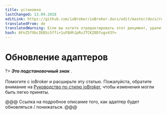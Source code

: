 ```yaml
---
title: установка
lastChanged: 13.09.2018
editLink: https://github.com/ioBroker/ioBroker.docs/edit/master/docs/ru/install/updateadapter.md
translatedFrom: de
translatedWarning: Если вы хотите отредактировать этот документ, удалите поле «translationFrom», в противном случае этот документ будет снова автоматически переведен
hash: 6FnZ5fXbcIKBSc5ffi+1uFB4hJpRxJTCKZ0Dfugv43Y=
---
```

# Обновление адаптеров
?> ***Это подстановочный знак*** . <br><br> Помогите с ioBroker и расширьте эту статью. Пожалуйста, обратите внимание на [Руководство по стилю ioBroker](community/styleguidedoc), чтобы изменения могли быть легко приняты.

@@@ Ссылка на подробное описание того, как адаптер будет обновляться / понижаться. @@@